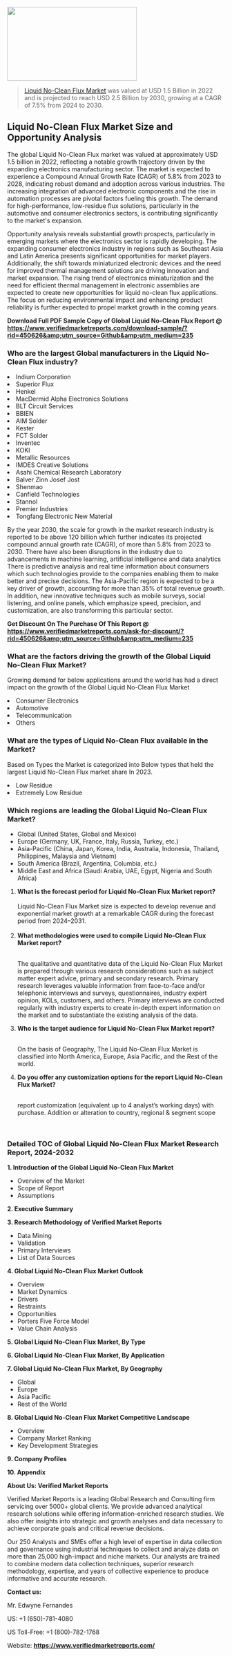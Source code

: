 <img src="https://ffe5etoiles.com/wp-content/uploads/2024/12/MST1-300x171.png" alt="" width="300" height="171" class="alignnone size-medium wp-image-20088" /><blockquote><p><p><a href="https://www.verifiedmarketreports.com/download-sample/?rid=450626&utm_source=Github&utm_medium=235" target="_blank">Liquid No-Clean Flux Market</a> was valued at USD 1.5 Billion in 2022 and is projected to reach USD 2.5 Billion by 2030, growing at a CAGR of 7.5% from 2024 to 2030.</p></blockquote><p><h2>Liquid No-Clean Flux Market Size and Opportunity Analysis</h2><p>The global Liquid No-Clean Flux market was valued at approximately USD 1.5 billion in 2022, reflecting a notable growth trajectory driven by the expanding electronics manufacturing sector. The market is expected to experience a Compound Annual Growth Rate (CAGR) of 5.8% from 2023 to 2028, indicating robust demand and adoption across various industries. The increasing integration of advanced electronic components and the rise in automation processes are pivotal factors fueling this growth. The demand for high-performance, low-residue flux solutions, particularly in the automotive and consumer electronics sectors, is contributing significantly to the market's expansion.</p><p>Opportunity analysis reveals substantial growth prospects, particularly in emerging markets where the electronics sector is rapidly developing. The expanding consumer electronics industry in regions such as Southeast Asia and Latin America presents significant opportunities for market players. Additionally, the shift towards miniaturized electronic devices and the need for improved thermal management solutions are driving innovation and market expansion. The rising trend of electronics miniaturization and the need for efficient thermal management in electronic assemblies are expected to create new opportunities for liquid no-clean flux applications. The focus on reducing environmental impact and enhancing product reliability is further expected to propel market growth in the coming years.</p></p><p class=""><strong>Download Full PDF Sample Copy of Global Liquid No-Clean Flux Report @ <a href="https://www.verifiedmarketreports.com/download-sample/?rid=450626&amp;utm_source=Github&amp;utm_medium=235" target="_blank">https://www.verifiedmarketreports.com/download-sample/?rid=450626&amp;utm_source=Github&amp;utm_medium=235</a></strong></p><h3 id="" class="">Who are the largest Global manufacturers in the Liquid No-Clean Flux industry?</h3><p><li>Indium Corporation</li><li> Superior Flux</li><li> Henkel</li><li> MacDermid Alpha Electronics Solutions</li><li> BLT Circuit Services</li><li> BBIEN</li><li> AIM Solder</li><li> Kester</li><li> FCT Solder</li><li> Inventec</li><li> KOKI</li><li> Metallic Resources</li><li> IMDES Creative Solutions</li><li> Asahi Chemical Research Laboratory</li><li> Balver Zinn Josef Jost</li><li> Shenmao</li><li> Canfield Technologies</li><li> Stannol</li><li> Premier Industries</li><li> Tongfang Electronic New Material</li></p><div class=""><div class="" dir="" data-message-author-role="" data-message-id="" data-message-model-slug=""><div class=""><div class=""><div class=""><div class="" dir="" data-message-author-role="" data-message-id="" data-message-model-slug=""><div class=""><div class=""><p>By the year 2030, the scale for growth in the market research industry is reported to be above 120 billion which further indicates its projected compound annual growth rate (CAGR), of more than 5.8% from 2023 to 2030. There have also been disruptions in the industry due to advancements in machine learning, artificial intelligence and data analytics There is predictive analysis and real time information about consumers which such technologies provide to the companies enabling them to make better and precise decisions. The Asia-Pacific region is expected to be a key driver of growth, accounting for more than 35% of total revenue growth. In addition, new innovative techniques such as mobile surveys, social listening, and online panels, which emphasize speed, precision, and customization, are also transforming this particular sector.</p><p><strong>Get Discount On The Purchase Of This Report @&nbsp; <a href="https://www.verifiedmarketreports.com/ask-for-discount/?rid=450626&amp;utm_source=Github&amp;utm_medium=235" target="_blank">https://www.verifiedmarketreports.com/ask-for-discount/?rid=450626&amp;utm_source=Github&amp;utm_medium=235</a></strong></p></div></div></div></div></div></div></div></div><h3 id="" class="">What are the factors driving the growth of the Global Liquid No-Clean Flux Market?</h3><p id="" class="">Growing demand for below applications around the world has had a direct impact on the growth of the Global Liquid No-Clean Flux Market</p><p id="" class=""><li>Consumer Electronics</li><li> Automotive</li><li> Telecommunication</li><li> Others</li></p><h3 id="" class="">What are the types of Liquid No-Clean Flux available in the Market?</h3><p id="" class="">Based on Types the Market is categorized into Below types that held the largest Liquid No-Clean Flux market share In 2023.</p><p id="" class=""><li>Low Residue</li><li> Extremely Low Residue</li></p><h3 id="" class="">Which regions are leading the Global Liquid No-Clean Flux Market?</h3><ul><li>Global (United States, Global and Mexico)</li><li>Europe (Germany, UK, France, Italy, Russia, Turkey, etc.)</li><li>Asia-Pacific (China, Japan, Korea, India, Australia, Indonesia, Thailand, Philippines, Malaysia and Vietnam)</li><li>South America (Brazil, Argentina, Columbia, etc.)</li><li>Middle East and Africa (Saudi Arabia, UAE, Egypt, Nigeria and South Africa)</li></ul><p><ol><li><strong>What is the forecast period for Liquid No-Clean Flux Market report?<br /></strong><br /><span data-sheets-root="1" data-sheets-value="{&quot;1&quot;:2,&quot;2&quot;:&quot;XXXX size is expected to develop revenue and exponential market growth at a remarkable CAGR during the forecast period from 2024&ndash;2030.&quot;}" data-sheets-userformat="{&quot;2&quot;:12674,&quot;4&quot;:{&quot;1&quot;:2,&quot;2&quot;:16776960},&quot;10&quot;:2,&quot;11&quot;:0,&quot;15&quot;:&quot;Arial&quot;,&quot;16&quot;:12}">Liquid No-Clean Flux Market size is expected to develop revenue and exponential market growth at a remarkable CAGR during the forecast period from 2024&ndash;2031.</span><br /><br /></li><li><strong>What methodologies were used to compile Liquid No-Clean Flux Market report?<br /><br /></strong><p>The qualitative and quantitative data of the&nbsp;Liquid No-Clean Flux Market is prepared through various research considerations such as subject matter expert advice, primary and secondary research. Primary research leverages valuable information from face-to-face and/or telephonic interviews and surveys, questionnaires, industry expert opinion, KOLs, customers, and others. Primary interviews are conducted regularly with industry experts to create in-depth expert information on the market and to substantiate the existing analysis of the data.&nbsp;</p></li><li><strong>Who is the target audience for Liquid No-Clean Flux Market report?<br /><br /></strong><p>On the basis of Geography, The&nbsp;Liquid No-Clean Flux Market is classified into North America, Europe, Asia Pacific, and the Rest of the world.</p></li><li><strong>Do you offer any customization options for the report Liquid No-Clean Flux Market?<br /><br /></strong><p>report customization (equivalent up to 4 analyst&rsquo;s working days) with purchase. Addition or alteration to country, regional &amp; segment scope</p><p>&nbsp;</p></li></ol></p><h3 id="" class="">Detailed TOC of Global Liquid No-Clean Flux Market Research Report, 2024-2032</h3><p id="" class=""><strong>1. Introduction of the Global Liquid No-Clean Flux Market</strong></p><ul><li>Overview of the Market</li><li>Scope of Report</li><li>Assumptions</li></ul><p id="" class=""><strong>2. Executive Summary</strong></p><p id="" class=""><strong>3. Research Methodology of&nbsp;Verified Market Reports</strong></p><ul><li>Data Mining</li><li>Validation</li><li>Primary Interviews</li><li>List of Data Sources</li></ul><p id="" class=""><strong>4. Global Liquid No-Clean Flux Market Outlook</strong></p><ul><li>Overview</li><li>Market Dynamics</li><li>Drivers</li><li>Restraints</li><li>Opportunities</li><li>Porters Five Force Model</li><li>Value Chain Analysis</li></ul><p id="" class=""><strong>5. Global Liquid No-Clean Flux Market, By&nbsp;Type</strong></p><p id="" class=""><strong>6. Global Liquid No-Clean Flux Market, By Application</strong></p><p id="" class=""><strong>7. Global Liquid No-Clean Flux Market, By Geography</strong></p><ul><li>Global</li><li>Europe</li><li>Asia Pacific</li><li>Rest of the World</li></ul><p id="" class=""><strong>8. Global Liquid No-Clean Flux Market Competitive Landscape</strong></p><ul><li>Overview</li><li>Company Market Ranking</li><li>Key Development Strategies</li></ul><p id="" class=""><strong>9. Company Profiles</strong></p><p id="" class=""><strong>10. Appendix</strong></p><p id="" class=""><strong>About Us: Verified Market Reports</strong></p><p id="" class="">Verified Market Reports is a leading Global Research and Consulting firm servicing over 5000+ global clients. We provide advanced analytical research solutions while offering information-enriched research studies. We also offer insights into strategic and growth analyses and data necessary to achieve corporate goals and critical revenue decisions.</p><p id="" class="">Our 250 Analysts and SMEs offer a high level of expertise in data collection and governance using industrial techniques to collect and analyze data on more than 25,000 high-impact and niche markets. Our analysts are trained to combine modern data collection techniques, superior research methodology, expertise, and years of collective experience to produce informative and accurate research.</p><p id="" class=""><strong>Contact us:</strong></p><p id="" class="">Mr. Edwyne Fernandes</p><p id="" class="">US: +1 (650)-781-4080</p><p id="" class="">US Toll-Free: +1 (800)-782-1768</p><p id="" class="">Website: <a target="" data-test-app-aware-link=""><strong>https://www.verifiedmarketreports.com/</strong></a></p>
